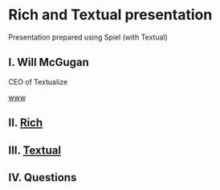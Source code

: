 # Rich and Textual presentation

Presentation prepared using Spiel (with Textual)

## I. Will McGugan

CEO of Textualize

[www](https://www.willmcgugan.com/)

## II. [Rich](./README_rich.md)

## III. [Textual](./README_textual.md)

## IV. Questions
